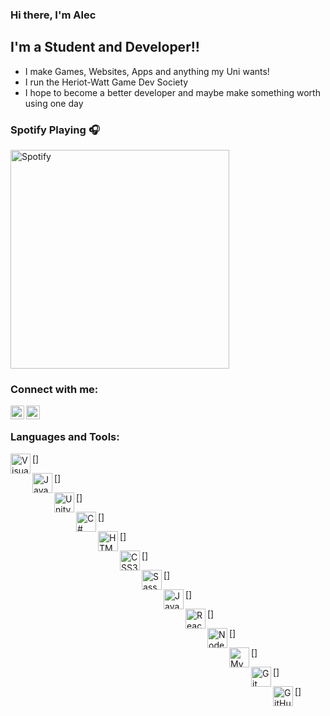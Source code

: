 ### Hi there, I'm Alec

## I'm a Student and Developer!!

-   I make Games, Websites, Apps and anything my Uni wants!
-   I run the Heriot-Watt Game Dev Society
-   I hope to become a better developer and maybe make something worth using one day

### Spotify Playing 🎧

[<img src="https://https://novatorem-taupe-five.vercel.app//api/spotify-playing" alt="Spotify" width="350" />](https://open.spotify.com/user/alezzz_?si=8BsiKPkJRYaOWC0pAY-YMg)

### Connect with me:

[<img align="left" alt="codeSTACKr | LinkedIn" width="22px" src="https://cdn.jsdelivr.net/npm/simple-icons@v3/icons/linkedin.svg" />](https://www.linkedin.com/in/alec-smith-168346172/)
[<img align="left" alt="codeSTACKr | Instagram" width="22px" src="https://cdn.jsdelivr.net/npm/simple-icons@v3/icons/instagram.svg" />](https://www.instagram.com/alec_smiff/)

<br />

### Languages and Tools:

[<img align="left" alt="Visual Studio Code" width="32px" src="https://cdn.jsdelivr.net/npm/simple-icons@v4/icons/visualstudiocode.svg" />]

[<img align="left" alt="Java" width="32px" src="https://cdn.jsdelivr.net/npm/simple-icons@v4/icons/java.svg" />]

[<img align="left" alt="Unity" width="32px" src="https://cdn.jsdelivr.net/npm/simple-icons@v4/icons/unity.svg" />]

[<img align="left" alt="C#" width="32px" src="https://cdn.jsdelivr.net/npm/simple-icons@v4/icons/csharp.svg" />]

[<img align="left" alt="HTML5" width="32px" src="https://cdn.jsdelivr.net/npm/simple-icons@v4/icons/html5.svg" />]

[<img align="left" alt="CSS3" width="32px" src="https://cdn.jsdelivr.net/npm/simple-icons@v4/icons/css3.svg" />]

[<img align="left" alt="Sass" width="32px" src="https://cdn.jsdelivr.net/npm/simple-icons@v4/icons/sass.svg" />]

[<img align="left" alt="JavaScript" width="32px" src="https://cdn.jsdelivr.net/npm/simple-icons@v4/icons/javascript.svg" />]

[<img align="left" alt="React" width="32px" src="https://cdn.jsdelivr.net/npm/simple-icons@v4/icons/react.svg" />]

[<img align="left" alt="Node.js" width="32px" src="https://cdn.jsdelivr.net/npm/simple-icons@v4/icons/node-dot-js.svg" />]

[<img align="left" alt="MySQL" width="32px" src="https://cdn.jsdelivr.net/npm/simple-icons@v4/icons/mysql.svg" />]

[<img align="left" alt="Git" width="32px" src="https://cdn.jsdelivr.net/npm/simple-icons@v4/icons/git.svg" />]

[<img align="left" alt="GitHub" width="32px" src="https://cdn.jsdelivr.net/npm/simple-icons@v4/icons/github.svg" />]
